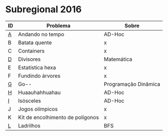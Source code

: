 # **Subregional 2016**

| ID  |  Problema  | Sobre |
| - | ------------------- | -------- |
| [A](https://github.com/3Strela/Competitive_Programing/blob/master/ACM-ICPC_Brazil_Subregional/AnyEx/AndandoTempo.cpp) |  Andando no tempo |  AD-Hoc |
| B |  Batata quente |  x |
| C |  Containers |  x |
| [D](https://github.com/3Strela/Competitive_Programing/blob/master/ACM-ICPC_Brazil_Subregional/AnyEx/Divisores.cpp) |  Divisores |  Matemática |
| E |  Estatística hexa |  x |
| F |  Fundindo árvores |  x |
| [G](https://github.com/3Strela/Competitive_Programing/blob/master/ACM-ICPC_Brazil_Subregional/AnyEx/Go--.cpp) |  Go-- |  Programação Dinâmica |
| [H](https://github.com/3Strela/Competitive_Programing/blob/master/ACM-ICPC_Brazil_Subregional/AnyEx/Huaauhahhuahau.cpp) |  Huaauhahhuahau | AD-Hoc |
| [I](https://github.com/3Strela/Competitive_Programing/blob/master/ACM-ICPC_Brazil_Subregional/AnyEx/Isosceles.cpp) |  Isósceles |  AD-Hoc |
| J |  Jogos olímpicos |  x |
| K |  Kit de encolhimento de polígonos |  x |
| [L](https://github.com/3Strela/Competitive_Programing/blob/master/ACM-ICPC_Brazil_Subregional/AnyEx/Ladrilhos.cpp) |  Ladrilhos |  BFS |
